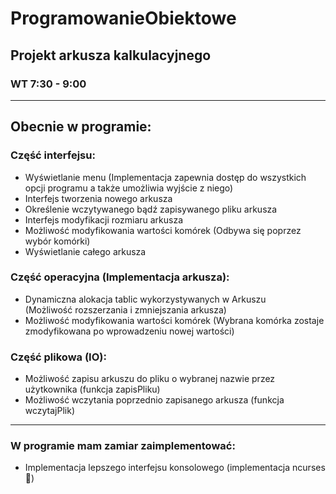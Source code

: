 # ProgramowanieObiektowe
## Projekt arkusza kalkulacyjnego
### WT 7:30 - 9:00 
---
## Obecnie w programie:

### Część interfejsu: 
+ Wyświetlanie menu (Implementacja zapewnia dostęp do wszystkich opcji programu a także umożliwia wyjście z niego) 
+ Interfejs tworzenia nowego arkusza
+ Określenie wczytywanego bądź zapisywanego pliku arkusza
+ Interfejs modyfikacji rozmiaru arkusza
+ Możliwość modyfikowania wartości komórek (Odbywa się poprzez wybór komórki)
+ Wyświetlanie całego arkusza

### Część operacyjna (Implementacja arkusza):
+ Dynamiczna alokacja tablic wykorzystywanych w Arkuszu (Możliwość rozszerzania i zmniejszania arkusza)
+ Możliwość modyfikowania wartości komórek (Wybrana komórka zostaje zmodyfikowana po wprowadzeniu nowej wartości)

### Część plikowa (IO):
+ Możliwość zapisu arkuszu do pliku o wybranej nazwie przez użytkownika (funkcja zapisPliku)
+ Możliwość wczytania poprzednio zapisanego arkusza (funkcja wczytajPlik)
---
### W programie mam zamiar zaimplementować:
+ Implementacja lepszego interfejsu konsolowego (implementacja ncurses 🐧) 

